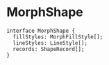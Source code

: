 # MorphShape

```
interface MorphShape {
  fillStyles: MorphFillStyle[];
  lineStyles: LineStyle[];
  records: ShapeRecord[];
}
```
